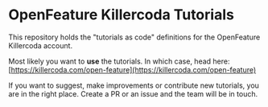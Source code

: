 # OpenFeature Killercoda Tutorials

This repository holds the "tutorials as code" definitions for the OpenFeature Killercoda account.

Most likely you want to **use** the tutorials. In which case, head here: [https://killercoda.com/open-feature](https://killercoda.com/open-feature)

If you want to suggest, make improvements or contribute new tutorials, you are in the right place. Create a PR or an issue and the team will be in touch.
